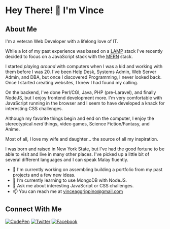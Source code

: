 # Hey There! 👋 I'm Vince

## About Me
I'm a veteran Web Developer with a lifelong love of IT.

While a lot of my past experience was based on a <abbr title="Linux, Apache, MySQL, PHP">LAMP</abbr> stack I've recently decided to focus on a JavaScript stack with the <abbr title="MongoDB, Express, React, NodeJS">MERN</abbr> stack.

I started _playing around_ with computers when I was a kid and working with them before I was 20. I've been Help Desk, Systems Admin, Web Server Admin, and DBA, but once I discovered Programming, I never looked back. Once I started creating websites, I knew I had found my calling.

On the backend, I've done Perl/CGI, Java, PHP (pre-Laravel), and finally NodeJS, but I enjoy frontend development more. I'm very comfortable with JavaScript running in the browser and I seem to have developed a knack for interesting CSS challenges.

Although my favorite things begin and end on the computer, I enjoy the stereotypical _nerd_ things, video games, Science Fiction/Fantasy, and Anime.

Most of all, I love my wife and daughter... the source of all my inspiration.

I was born and raised in New York State, but I've had the good fortune to be able to visit and live in many other places. I've picked up a little bit of several different languages and I can speak Malay fluently.

- 🔭 I'm currently working on assembling building a portfolio from my past projects and a few new ideas.
- 🌱 I’m currently learning to use MongoDB with NodeJS.
- 💬 Ask me about interesting JavaScript or CSS challenges.
- 📫 You can reach me at vinceaggrippino@gmail.com

## Connect With Me
<a href="https://codepen.io/VAggrippino" target="_blank"><img alt="CodePen" src="https://vaggrippino.github.io/VAggrippino/Images/codepen.svg"/></a>
<a href="https://twitter.com/VAggrippino" target="_blank"><img alt="Twitter" src="https://vaggrippino.github.io/VAggrippino/Images/twitter.svg"/></a>
<a href="https://www.facebook.com/vaggrippino" target="_blank"><img alt="Facebook" src="https://vaggrippino.github.io/VAggrippino/Images/facebook.svg"/></a>


<!--
**VAggrippino/VAggrippino** is a ✨ _special_ ✨ repository because its `README.md` (this file) appears on your GitHub profile.

Here are some ideas to get you started:

- 👯 I’m looking to collaborate on ...
- 🤔 I’m looking for help with ...
- ⚡ Fun fact: ...
-->

